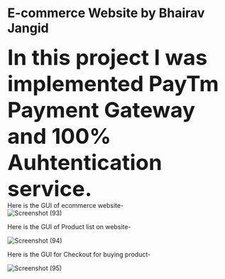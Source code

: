 # E-commerce Website by Bhairav Jangid
<font size="25"> **In this project I was implemented PayTm Payment Gateway and 100% Auhtentication service.** </font> <br />
Here is the GUI of ecommerce website- <br />
![Screenshot (93)](https://user-images.githubusercontent.com/114358084/227500347-11d7857e-0ef4-4118-8f13-181ada3fa345.png)

Here is the GUI of Product list on website- <br />

![Screenshot (94)](https://user-images.githubusercontent.com/114358084/227500390-e60b807c-d828-4c94-9654-e138a3635447.png)


Here is the GUI for Checkout for buying product-

![Screenshot (95)](https://user-images.githubusercontent.com/114358084/227500434-1c148397-401f-4c32-b545-ad977dc5e195.png)
